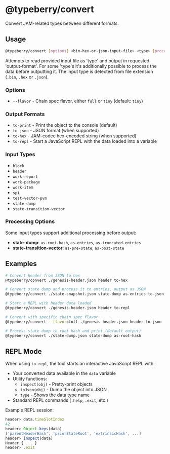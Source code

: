 # @typeberry/convert

Convert JAM-related types between different formats.

## Usage

```bash
@typeberry/convert [options] <bin-hex-or-json-input-file> <type> [process] [output-format]
```

Attempts to read provided input file as 'type' and output in requested 'output-format'.
For some 'type's it's additionally possible to process the data before outputting it.
The input type is detected from file extension (`.bin`, `.hex` or `.json`).

### Options

- `--flavor` - Chain spec flavor, either `full` or `tiny` (default: `tiny`)

### Output Formats

- `to-print` - Print the object to the console (default)
- `to-json` - JSON format (when supported)
- `to-hex` - JAM-codec hex-encoded string (when supported)
- `to-repl` - Start a JavaScript REPL with the data loaded into a variable

### Input Types

- `block`
- `header`
- `work-report`
- `work-package`
- `work-item`
- `spi`
- `test-vector-pvm`
- `state-dump`
- `state-transition-vector`

### Processing Options

Some input types support additional processing before output:

- **state-dump**: `as-root-hash`, `as-entries`, `as-truncated-entries`
- **state-transition-vector**: `as-pre-state`, `as-post-state`

## Examples

```bash
# Convert header from JSON to hex
@typeberry/convert ./genesis-header.json header to-hex

# Convert state dump and process it to entries, output as JSON
@typeberry/convert ./state-snapshot.json state-dump as-entries to-json

# Start a REPL with header data loaded
@typeberry/convert ./genesis-header.json header to-repl

# Convert with specific chain spec flavor
@typeberry/convert --flavor=full ./genesis-header.json header to-json

# Process state dump to root hash and print (default output)
@typeberry/convert ./state-dump.json state-dump as-root-hash
```

## REPL Mode

When using `to-repl`, the tool starts an interactive JavaScript REPL with:

- Your converted data available in the `data` variable
- Utility functions:
  - `inspect(obj)` - Pretty-print objects 
  - `toJson(obj)` - Dump the object into JSON
  - `type` - Shows the data type name
- Standard REPL commands (`.help`, `.exit`, etc.)

Example REPL session:
```javascript
header> data.timeSlotIndex
42
header> Object.keys(data)
['parentHeaderHash', 'priorStateRoot', 'extrinsicHash', ...]
header> inspect(data)
Header { ... }
header> .exit
```
